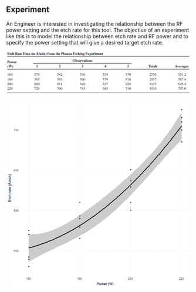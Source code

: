 ## Experiment

An Engineer is interested in investigating the relationship between the RF power setting and the etch rate for this tool. The objective of an experiment like this is to model the relationship between etch rate and RF power and to specify the power setting that will give a desired target etch rate.

<p align="center">
  <img src="data.PNG">
</p>


<p align="center">
  <img src="A~power.png">
</p>

